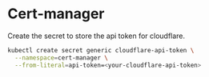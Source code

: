 # Cert-manager

Create the secret to store the api token for cloudflare.

```sh
kubectl create secret generic cloudflare-api-token \
  --namespace=cert-manager \
  --from-literal=api-token=<your-cloudflare-api-token>
```
